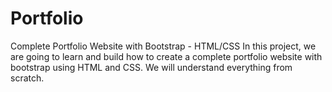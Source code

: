 # Portfolio
Complete Portfolio Website with Bootstrap - HTML/CSS In this project, we are going to learn and build how to create a complete portfolio website with bootstrap using HTML and CSS. We will understand everything from scratch.

